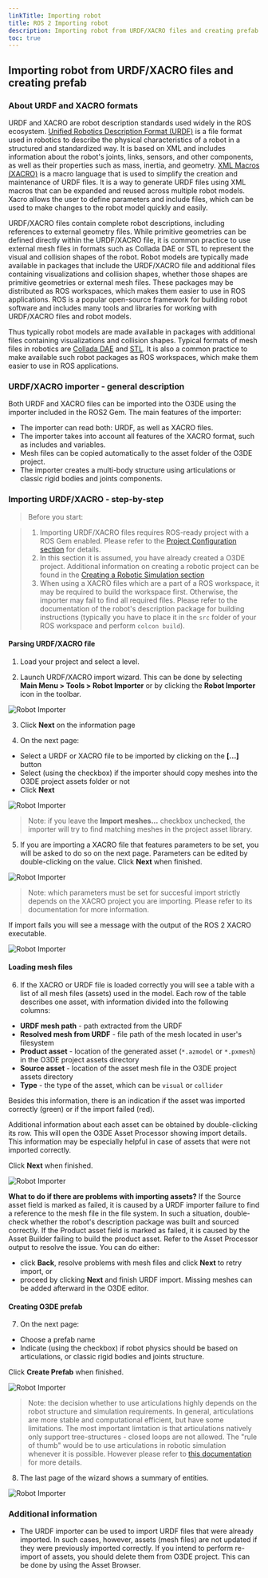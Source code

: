 ```yaml
---
linkTitle: Importing robot
title: ROS 2 Importing robot
description: Importing robot from URDF/XACRO files and creating prefab.
toc: true
---
```


## Importing robot from URDF/XACRO files and creating prefab

### About URDF and XACRO formats

URDF and XACRO are robot description standards used widely in the ROS ecosystem. [Unified Robotics Description Format (URDF)](http://wiki.ros.org/urdf) is a file format used in robotics to describe the physical characteristics of a robot in a structured and standardized way. It is based on XML and includes information about the robot's joints, links, sensors, and other components, as well as their properties such as mass, inertia, and geometry. [XML Macros (XACRO)](http://wiki.ros.org/xacro) is a macro language that is used to simplify the creation and maintenance of URDF files. It is a way to generate URDF files using XML macros that can be expanded and reused across multiple robot models. Xacro allows the user to define parameters and include files, which can be used to make changes to the robot model quickly and easily.

URDF/XACRO files contain complete robot descriptions, including references to external geometry files. While primitive geometries can be defined directly within the URDF/XACRO file, it is common practice to use external mesh files in formats such as Collada DAE or STL to represent the visual and collision shapes of the robot.
Robot models are typically made available in packages that include the URDF/XACRO file and additional files containing visualizations and collision shapes, whether those shapes are primitive geometries or external mesh files. These packages may be distributed as ROS workspaces, which makes them easier to use in ROS applications. ROS is a popular open-source framework for building robot software and includes many tools and libraries for working with URDF/XACRO files and robot models.

 Thus typically robot models are made available in packages with additional files containing visualizations and collision shapes. Typical formats of mesh files in robotics are [Collada DAE](https://en.wikipedia.org/wiki/COLLADA) and [STL](https://en.wikipedia.org/wiki/STL_(file_format)). It is also a common practice to make available such robot packages as ROS workspaces, which make them easier to use in ROS applications.

### URDF/XACRO importer - general description

Both URDF and XACRO files can be imported into the O3DE using the importer included in the ROS2 Gem. The main features of the importer:

- The importer can read both: URDF, as well as XACRO files.
- The importer takes into account all features of the XACRO format, such as includes and variables.
- Mesh files can be copied automatically to the asset folder of the O3DE project.
- The importer creates a multi-body structure using articulations or classic rigid bodies and joints components.

### Importing URDF/XACRO - step-by-step

> Before you start:

> 1. Importing URDF/XACRO files requires ROS-ready project with a ROS Gem enabled. Please refer to the [Project Configuration section](project-configuration.md) for details.
> 2. In this section it is assumed, you have already created a O3DE project. Additional information on creating a robotic project can be found in the [Creating a Robotic Simulation section](creating-robotic-simulation.md)
> 3. When using a XACRO files which are a part of a ROS workspace, it may be required to build the workspace first. Otherwise, the importer may fail to find all required files. Please refer to the documentation of the robot's description package for building instructions (typically you have to place it in the `src` folder of your ROS workspace and perform `colcon build`).

#### Parsing URDF/XACRO file

1. Load your project and select a level.

2. Launch URDF/XACRO import wizard. This can be done by selecting **Main Menu > Tools > Robot Importer** or by clicking the **Robot Importer** icon in the toolbar.
  
![Robot Importer](/images/user-guide/gems/ros2/URDF_importer_button.png)

3. Click **Next** on the information page

4. On the next page:

- Select a URDF or XACRO file to be imported by clicking on the **[...]** button
- Select (using the checkbox) if the importer should copy meshes into the O3DE project assets folder or not
- Click **Next**

![Robot Importer](/images/user-guide/gems/ros2/URDF_importer_load_file.png)

> Note: if you leave the **Import meshes...** checkbox unchecked, the importer will try to find matching meshes in the project asset library.

5. If you are importing a XACRO file that features parameters to be set, you will be asked to do so on the next page. Parameters can be edited by double-clicking on the value. Click **Next** when finished.

![Robot Importer](/images/user-guide/gems/ros2/URDF_importer_XACRO_parameters.png)

> Note: which parameters must be set for succesful import strictly depends on the XACRO project you are importing. Please refer to its documentation for more information.

If import fails you will see a message with the output of the ROS 2 XACRO executable.

![Robot Importer](/images/user-guide/gems/ros2/URDF_importer_fail.png)

#### Loading mesh files

6. If the XACRO or URDF file is loaded correctly you will see a table with a list of all mesh files (assets) used in the model. Each row of the table describes one asset, with information divided into the following columns:

- **URDF mesh path** - path extracted from the URDF
- **Resolved mesh from URDF** - file path of the mesh located in user's filesystem
- **Product asset** - location of the generated asset (`*.azmodel` or `*.pxmesh`) in the O3DE project assets directory
- **Source asset** - location of the asset mesh file in the O3DE project assets directory
- **Type** - the type of the asset, which can be `visual` or `collider`

Besides this information, there is an indication if the asset was imported correctly (green) or if the import failed (red).

Additional information about each asset can be obtained by double-clicking its row. This will open the O3DE Asset Processor showing import details. This information may be especially helpful in case of assets that were not imported correctly.

Click **Next** when finished.

![Robot Importer](/images/user-guide/gems/ros2/URDF_importer_mesh_list.png)

**What to do if there are problems with importing assets?**
If the Source asset field is marked as failed, it is caused by a URDF importer failure to find a reference to the mesh file in the file system. In such a situation, double-check whether the robot's description package was built and sourced correctly.
If the Product asset field is marked as failed, it is caused by the Asset Builder failing to build the product asset. Refer to the Asset Processor output to resolve the issue.
You can do either:

- click **Back**, resolve problems with mesh files and click **Next** to retry import, or
- proceed by clicking **Next** and finish URDF import. Missing meshes can be added afterward in the O3DE editor.

#### Creating O3DE prefab

7. On the next page:

- Choose a prefab name
- Indicate (using the checkbox) if robot physics should be based on articulations, or classic rigid bodies and joints structure.

Click **Create Prefab** when finished.

![Robot Importer](/images/user-guide/gems/ros2/URDF_importer_prefab_creation.png)

> Note: the decision whether to use articulations highly depends on the robot structure and simulation requirements. In general, articulations are more stable and computational efficient, but have some limitations. The most important limtation is that articulations natively only support tree-structures - closed loops are not allowed. The "rule of thumb" would be to use articulations in robotic simulation whenever it is possible. However please refer to [this documentation](https://nvidia-omniverse.github.io/PhysX/physx/5.1.3/docs/Articulations.html) for more details.

8. The last page of the wizard shows a summary of entities.

![Robot Importer](/images/user-guide/gems/ros2/URDF_importer_summary.png)

### Additional information

- The URDF importer can be used to import URDF files that were already imported. In such cases, however, assets (mesh files) are not updated if they were previously imported correctly. If you intend to perform re-import of assets, you should delete them from O3DE project. This can be done by using the Asset Browser.
